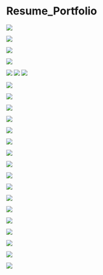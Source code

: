 # Resume_Portfolio
![](https://cdn.mathpix.com/snip/images/cuF_ac29rdbbA8EVeeAORGvAy0JAmr7_4DTdZEBpRgQ.original.fullsize.png)

![](https://cdn.mathpix.com/snip/images/dZ4A3QxgrjVDUriJyuIx3fb35hOKjCLLMkbYhGmkkrk.original.fullsize.png)

![](https://cdn.mathpix.com/snip/images/SA2QeDBef9ypDgiMNZiSdBe5nTico9SFYXjFvza3MCo.original.fullsize.png)


![](https://cdn.mathpix.com/snip/images/SO-5B5n6VQTWV-CuIaydbQZ1EpHggRtSvagyMm3azaM.original.fullsize.png)

![](https://cdn.mathpix.com/snip/images/P0imwmyeKhQgW4PT0PXPnl_D3OyIK-BnyFjcv2wzEaY.original.fullsize.png)
![](https://cdn.mathpix.com/snip/images/-LUVtLHgwNEBH_fQexA61FuND5o7XpAxMQ9jY93K2L8.original.fullsize.png)
![](https://cdn.mathpix.com/snip/images/QOdUZhSVvaC2gTUPrRtKe2jahXW_6mSctXlAVTDbLsA.original.fullsize.png)

![](https://cdn.mathpix.com/snip/images/mvuLQsGmespFYP8Mrt7oMP0VThwm6jP95WD82jwlpAQ.original.fullsize.png)

![](https://cdn.mathpix.com/snip/images/XvKEGLoX8U69wNCgrtVf64GObRlCXv9wceo5YeWsiGY.original.fullsize.png)

![](https://cdn.mathpix.com/snip/images/sb70a0ZjOtO16uTMmbUAVFMg9a3dMkgvKcT3DDrX_Lo.original.fullsize.png)

![](https://cdn.mathpix.com/snip/images/91Phy5LzxZvQvXacDWCVOJc9IlN9dDb8Jvf6ICDAJGA.original.fullsize.png)

![](https://cdn.mathpix.com/snip/images/tEUwb-9ZxET6wiOdts0dnJPHI083wUrNhg-mBTfL-lc.original.fullsize.png)

![](https://cdn.mathpix.com/snip/images/vz0_HlafFXSri1qDb4BII_aD5BfVXY7nlX4k9I4uvxE.original.fullsize.png)

![](https://cdn.mathpix.com/snip/images/oZP--y9fJ_wy9rGW6fOwWxSr2HY7AWItvCY-FIp4kMA.original.fullsize.png)

![](https://cdn.mathpix.com/snip/images/sM6WP05ptBh531Rdqhls_mfHCj7BoNS_GfjGdkT1AMA.original.fullsize.png)

![](https://cdn.mathpix.com/snip/images/rsY5X8lXVB26HdX1MCIHsJuuaX-KfMOu_o7x1ftNMJc.original.fullsize.png)

![](https://cdn.mathpix.com/snip/images/GhSx2igAjV4S-nRKyXvA8wvMvaBrtgDlRs7ZFqN6l4g.original.fullsize.png)

![](https://cdn.mathpix.com/snip/images/Ag1Zzm3q9PmsWHsnYJJOIrcPEes_zow1brL9kbVtkOs.original.fullsize.png)

![](https://cdn.mathpix.com/snip/images/zDGMoTQBK_J8CQQ8Lbb-CSX8gjbAtAGZlwCl_SGzP0Y.original.fullsize.png)

![](https://cdn.mathpix.com/snip/images/1DBCWhOSk_OUoqZHZcnOau5iHjGusUWTOkTwX8UpZ0k.original.fullsize.png)

![](https://cdn.mathpix.com/snip/images/TTmauu9i4LHkdQKrFr5w4PdMgd3chieSgB6PRxhI64I.original.fullsize.png)

![](https://cdn.mathpix.com/snip/images/FGwbun-lKe_Qudwq0XbU45swLcie-ACk9l_9oEz0Lzo.original.fullsize.png)

![](https://cdn.mathpix.com/snip/images/jPS66f34V2Br_x3dkubchJn9_Xn1LyuBdxH4koc9ORY.original.fullsize.png)

![](https://cdn.mathpix.com/snip/images/oJ9i9kXLHCYiftEmLnfg4vHkhs1F4rNy-DSgE8oV2Ls.original.fullsize.png)

